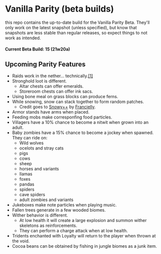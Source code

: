 # Vanilla Parity (beta builds)
this repo contains the up-to-date build for the Vanilla Parity Beta. They'll only work on the latest snapshot (unless specified), but know that snapshots are less stable than regular releases, so expect things to not work as intended.

#### Current Beta Build: 15 (21w20a)
## Upcoming Parity Features
- Raids work in the nether... technically.[[1]](https://minecraft.gamepedia.com/Raid#Raid_wave_spawning)
- Stronghold loot is different.
    - Altar chests can offer emeralds.
    - Storeroom chests can offer ink sacs.
- Using bone meal on grass blocks can produce ferns.
- While snowing, snow can stack together to form random patches.
    - Credit goes to [Snowy++](https://www.planetminecraft.com/data-pack/snowy-4725382/) by [Francielly](https://www.planetminecraft.com/member/francielly/).
- Armor stands have arms when placed.
- Feeding mobs make corresponfing food particles.
- Villagers have a 10% chance to become a nitwit when grown into an adult.
- Baby zombies have a 15% chance to become a jockey when spawned. They can ride on:
    - Wild wolves
    - ocelots and stray cats
    - pigs
    - cows
    - sheep
    - horses and variants
    - llamas
    - foxes
    - pandas
    - spiders
    - cave spiders
    - adult zombies and variants
- Jukeboxes make note particles when playing music.
- Fallen trees generate in a few wooded biomes.
- Wither behavior is different.
    - At low health it will create a large explosion and summon wither skeletons as reinforcements.
    - They can perform a charge attack when at low health.
- Tridents enchanted with Loyalty will return to the player when thrown at the void.
- Cocoa beans can be obtained by fishing in jungle biomes as a junk item.
